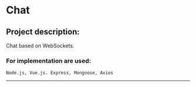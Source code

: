 # Chat

## Project description:

Chat based on WebSockets.

### For implementation are used: 
```
Node.js, Vue.js. Express, Mongoose, Axios
```
---
